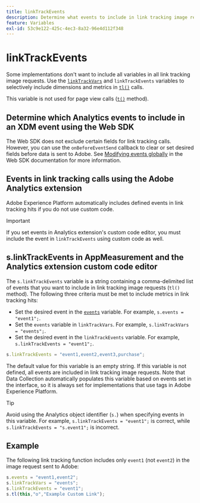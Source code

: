 ```yaml
---
title: linkTrackEvents
description: Determine what events to include in link tracking image requests.
feature: Variables
exl-id: 53c9e122-425c-4ec3-8a32-96e4d112f348
---
```

# linkTrackEvents

Some implementations don't want to include all variables in all link tracking image requests. Use the [`linkTrackVars`](linktrackvars.md) and `linkTrackEvents` variables to selectively include dimensions and metrics in [`tl()`](../functions/tl-method.md) calls.

This variable is not used for page view calls ([`t()`](../functions/t-method.md) method).

## Determine which Analytics events to include in an XDM event using the Web SDK

The Web SDK does not exclude certain fields for link tracking calls. However, you can use the `onBeforeEventSend` callback to clear or set desired fields before data is sent to Adobe. See [Modifying events globally](https://experienceleague.adobe.com/docs/experience-platform/edge/fundamentals/tracking-events.html#modifying-events-globally) in the Web SDK documentation for more information.

## Events in link tracking calls using the Adobe Analytics extension

Adobe Experience Platform automatically includes defined events in link tracking hits if you do not use custom code.

>[!IMPORTANT]
>
>If you set events in Analytics extension's custom code editor, you must include the event in `linkTrackEvents` using custom code as well.

## s.linkTrackEvents in AppMeasurement and the Analytics extension custom code editor

The `s.linkTrackEvents` variable is a string containing a comma-delimited list of events that you want to include in link tracking image requests (`tl()` method). The following three criteria must be met to include metrics in link tracking hits:

* Set the desired event in the [`events`](../page-vars/events/events-overview.md) variable. For example, `s.events = "event1";`.
* Set the `events` variable in `linkTrackVars`. For example, `s.linkTrackVars = "events";`.
* Set the desired event in the `linkTrackEvents` variable. For example, `s.linkTrackEvents = "event1";`.

```js
s.linkTrackEvents = "event1,event2,event3,purchase";
```

The default value for this variable is an empty string. If this variable is not defined, all events are included in link tracking image requests. Note that Data Collection automatically populates this variable based on events set in the interface, so it is always set for implementations that use tags in Adobe Experience Platform.

>[!TIP]
>
>Avoid using the Analytics object identifier (`s.`) when specifying events in this variable. For example, `s.linkTrackEvents = "event1";` is correct, while `s.linkTrackEvents = "s.event1";` is incorrect.

## Example

The following link tracking function includes only `event1` (not `event2`) in the image request sent to Adobe:

```js
s.events = "event1,event2";
s.linkTrackVars = "events";
s.linkTrackEvents = "event1";
s.tl(this,"o","Example Custom Link");
```
